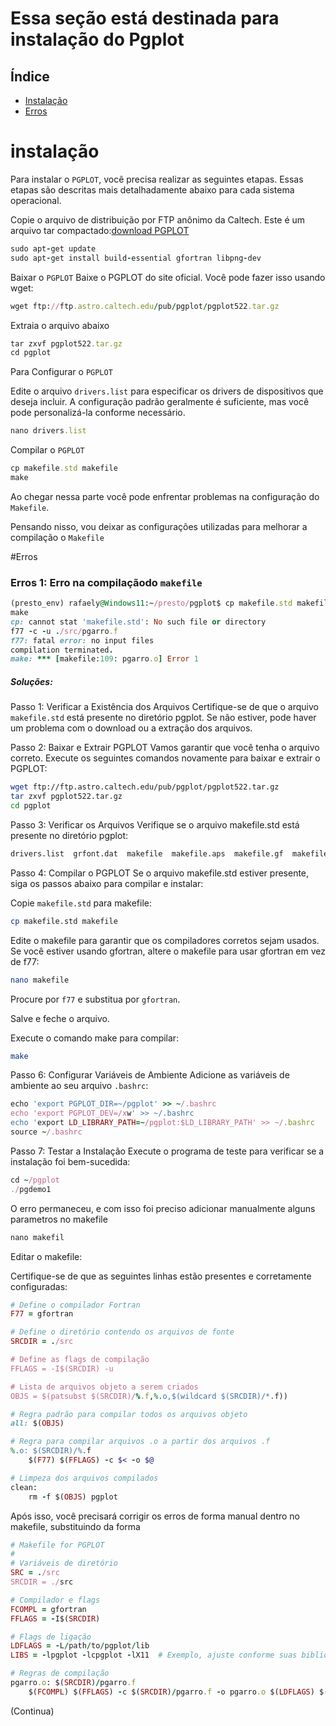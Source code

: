 # Essa seção está destinada para instalação do Pgplot

## Índice

- [Instalação](#instalação)
- [Erros](#Erros)

# instalação 
Para instalar o `PGPLOT`, você precisa realizar as seguintes etapas. Essas etapas são descritas mais detalhadamente abaixo para cada sistema operacional.

Copie o arquivo de distribuição por FTP anônimo da Caltech. Este é um arquivo tar compactado:[download PGPLOT](ftp://ftp.astro.caltech.edu/pub/pgplot/pgplot5.2.tar.gz.) 

```Ruby
sudo apt-get update
sudo apt-get install build-essential gfortran libpng-dev
``` 
 Baixar o `PGPLOT`
Baixe o PGPLOT do site oficial. Você pode fazer isso usando wget:


```Ruby
wget ftp://ftp.astro.caltech.edu/pub/pgplot/pgplot522.tar.gz

```



Extraia o arquivo abaixo 

```Ruby
tar zxvf pgplot522.tar.gz
cd pgplot
```

Para Configurar o `PGPLOT`

Edite o arquivo `drivers.list` para especificar os drivers de dispositivos que deseja incluir. A configuração padrão geralmente é suficiente, mas você pode personalizá-la conforme necessário.


```Ruby
nano drivers.list

```

Compilar o `PGPLOT`



```Ruby
cp makefile.std makefile
make

```






Ao  chegar nessa parte você pode enfrentar problemas na configuração do `Makefile`.

Pensando nisso, vou deixar as configurações utilizadas para melhorar a compilação o `Makefile`

#Erros

### Erros 1: Erro na compilaçãodo `makefile`

```Ruby
(presto_env) rafaely@Windows11:~/presto/pgplot$ cp makefile.std makefile
make
cp: cannot stat 'makefile.std': No such file or directory
f77 -c -u ./src/pgarro.f
f77: fatal error: no input files
compilation terminated.
make: *** [makefile:109: pgarro.o] Error 1

```
##### Soluções:

Passo 1: Verificar a Existência dos Arquivos
Certifique-se de que o arquivo `makefile.std` está presente no diretório pgplot. Se não estiver, pode haver um problema com o download ou a extração dos arquivos.

Passo 2: Baixar e Extrair PGPLOT
Vamos garantir que você tenha o arquivo correto. Execute os seguintes comandos novamente para baixar e extrair o PGPLOT:

```bash
wget ftp://ftp.astro.caltech.edu/pub/pgplot/pgplot522.tar.gz
tar zxvf pgplot522.tar.gz
cd pgplot

```
Passo 3: Verificar os Arquivos
Verifique se o arquivo makefile.std está presente no diretório pgplot:

```bash
drivers.list  grfont.dat  makefile  makefile.aps  makefile.gf  makefile.imake  makefile.iris  makefile.std  rgb.txt  src
```
Passo 4: Compilar o PGPLOT
Se o arquivo makefile.std estiver presente, siga os passos abaixo para compilar e instalar:

Copie `makefile.std` para makefile:

```bash
cp makefile.std makefile

```
Edite o makefile para garantir que os compiladores corretos sejam usados. Se você estiver usando gfortran, altere o makefile para usar gfortran em vez de f77:
```bash
nano makefile

```
Procure por `f77` e substitua por `gfortran`.

Salve e feche o arquivo.

Execute o comando make para compilar:

```bash
make

```
Passo 6: Configurar Variáveis de Ambiente
Adicione as variáveis de ambiente ao seu arquivo `.bashrc`:



```Ruby
echo 'export PGPLOT_DIR=~/pgplot' >> ~/.bashrc
echo 'export PGPLOT_DEV=/xw' >> ~/.bashrc
echo 'export LD_LIBRARY_PATH=~/pgplot:$LD_LIBRARY_PATH' >> ~/.bashrc
source ~/.bashrc
```

Passo 7: Testar a Instalação
Execute o programa de teste para verificar se a instalação foi bem-sucedida:

```Ruby
cd ~/pgplot
./pgdemo1

```

O erro permaneceu, e com isso foi preciso adicionar manualmente alguns parametros no makefile

```Ruby
nano makefil
```
Editar o makefile:

Certifique-se de que as seguintes linhas estão presentes e corretamente configuradas:

```Ruby
# Define o compilador Fortran
F77 = gfortran

# Define o diretório contendo os arquivos de fonte
SRCDIR = ./src

# Define as flags de compilação
FFLAGS = -I$(SRCDIR) -u

# Lista de arquivos objeto a serem criados
OBJS = $(patsubst $(SRCDIR)/%.f,%.o,$(wildcard $(SRCDIR)/*.f))

# Regra padrão para compilar todos os arquivos objeto
all: $(OBJS)

# Regra para compilar arquivos .o a partir dos arquivos .f
%.o: $(SRCDIR)/%.f
    $(F77) $(FFLAGS) -c $< -o $@

# Limpeza dos arquivos compilados
clean:
    rm -f $(OBJS) pgplot

```

Após isso, você precisará corrigir os erros de forma manual dentro no makefile,  substituindo da forma

```Ruby
# Makefile for PGPLOT
#
# Variáveis de diretório
SRC = ./src
SRCDIR = ./src

# Compilador e flags
FCOMPL = gfortran
FFLAGS = -I$(SRCDIR)

# Flags de ligação
LDFLAGS = -L/path/to/pgplot/lib
LIBS = -lpgplot -lcpgplot -lX11  # Exemplo, ajuste conforme suas bibliotecas necessárias

# Regras de compilação
pgarro.o: $(SRCDIR)/pgarro.f
    $(FCOMPL) $(FFLAGS) -c $(SRCDIR)/pgarro.f -o pgarro.o $(LDFLAGS) $(LIBS)
```
(Continua)